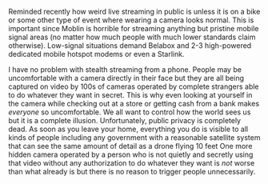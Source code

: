 Reminded recently how weird live streaming in public is unless it is on a bike or some other type of event where wearing a camera looks normal. This is important since Moblin is horrible for streaming anything but pristine mobile signal areas (no matter how much people with much lower standards claim otherwise).  Low-signal situations demand Belabox and 2-3 high-powered dedicated mobile hotspot modems or even a Starlink.

I have no problem with stealth streaming from a phone. People may be uncomfortable with a camera directly in their face but they are all being captured on video by 100s of cameras operated by complete strangers able to do whatever they want in secret. This is why even looking at yourself in the camera while checking out at a store or getting cash from a bank makes *everyone* so uncomfortable. We all want to control how the world sees us but it is a complete illusion. Unfortunately, public privacy is completely dead. As soon as you leave your home, everything you do is visible to all kinds of people including any government with a reasonable satellite system that can see the same amount of detail as a drone flying 10 feet One more hidden camera operated by a person who is not quietly and secretly using that video without any authorization to do whatever they want is *not* worse than what already is but there is no reason to trigger people unnecessarily.